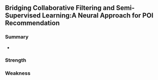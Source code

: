 ## Bridging Collaborative Filtering and Semi-Supervised Learning:A Neural Approach for POI Recommendation
### Summary
  * 
### Strength
### Weakness

